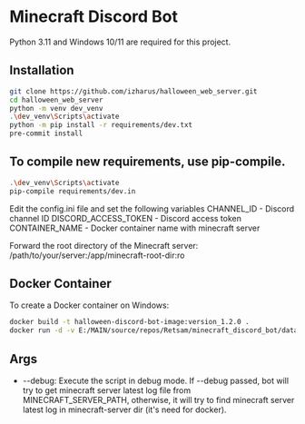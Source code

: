 # Minecraft Discord Bot

Python 3.11 and Windows 10/11 are required for this project.

## Installation

```bash
git clone https://github.com/izharus/halloween_web_server.git
cd halloween_web_server
python -m venv dev_venv
.\dev_venv\Scripts\activate
python -m pip install -r requirements/dev.txt
pre-commit install
```

## To compile new requirements, use pip-compile.
```bash
.\dev_venv\Scripts\activate
pip-compile requirements/dev.in

```
Edit the config.ini file and set the following variables
CHANNEL_ID - Discord channel ID
DISCORD_ACCESS_TOKEN - Discord access token
CONTAINER_NAME - Docker container name with minecraft server

Forward the root directory of the Minecraft server:
/path/to/your/server:/app/minecraft-root-dir:ro 



## Docker Container
To create a Docker container on Windows:
```bash
docker build -t halloween-discord-bot-image:version_1.2.0 .
docker run -d -v E:/MAIN/source/repos/Retsam/minecraft_discord_bot/data:/app/data -v F:/minecraft_servers/server_dac/itzg/minecraft-server:/app/minecraft-root-dir:ro --name halloween-discord-bot halloween-discord-bot-image:version_1.2.0
```

## Args

- --debug: Execute the script in debug mode. If --debug passed, bot will try to get minecraft server latest log file from MINECRAFT_SERVER_PATH, otherwise, it will try to find minecraft server latest log in minecraft-server dir (it's need for docker).